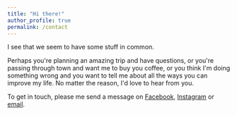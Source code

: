 ```yaml
---
title: "Hi there!"
author_profile: true
permalink: /contact
---
```


I see that we seem to have some stuff in common.

Perhaps you're planning an amazing trip and have questions, or you're passing
through town and want me to buy you coffee, or you think I'm doing something
wrong and you want to tell me about all the ways you can improve my life. No
matter the reason, I'd love to hear from you.

To get in touch, please me send a message on
[Facebook](http://m.me/mytracksco),
[Instagram](https://www.instagram.com/huntca/) or
[email](mailto:c@mytracks.co).

